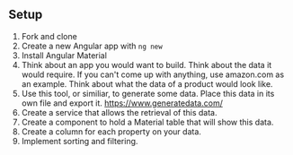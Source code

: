 ## Setup
1. Fork and clone
1. Create a new Angular app with `ng new`
1. Install Angular Material
1. Think about an app you would want to build. Think about the data it would require. If you can't come up with anything, use amazon.com as an example. Think about what the data of a product would look like.
1. Use this tool, or similiar, to generate some data. Place this data in its own file and export it. https://www.generatedata.com/
1. Create a service that allows the retrieval of this data.
1. Create a component to hold a Material table that will show this data. 
1. Create a column for each property on your data.
1. Implement sorting and filtering.
